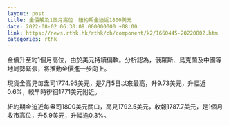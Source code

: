 ```yaml
---
layout: post
title: 金價觸及1個月高位　紐約期金迫近1800美元
date: 2022-08-02 06:30:09.000000000 +08:00
link: https://news.rthk.hk/rthk/ch/component/k2/1660445-20220802.htm
categories: rthk
---
```


金價升至約1個月高位，由於美元持續偏軟。分析認為，俄羅斯、烏克蘭及中國等地局勢緊張，將推動金價進一步向上。

現貨金高見每盎司1774.95美元，是7月5日以來最高，升9.73美元，升幅近0.6%，較早時徘徊1771美元附近。

紐約期金迫近每盎司1800美元關口，高見1792.5美元，收報1787.7美元，是1個月收市高位，升5.9美元，升幅逾0.3%。
